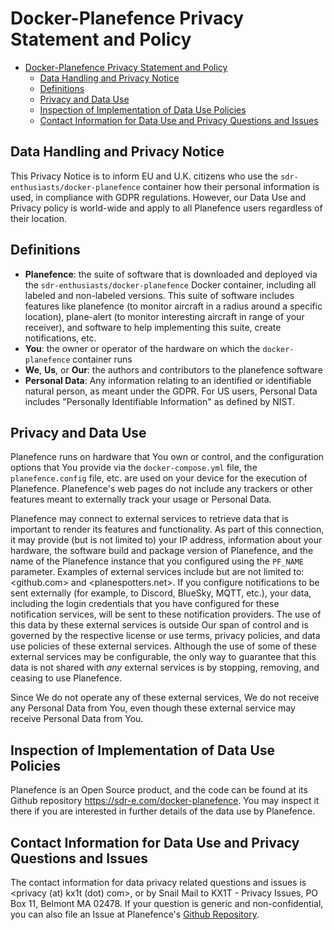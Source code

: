 # Docker-Planefence Privacy Statement and Policy

- [Docker-Planefence Privacy Statement and Policy](#docker-planefence-privacy-statement-and-policy)
  - [Data Handling and Privacy Notice](#data-handling-and-privacy-notice)
  - [Definitions](#definitions)
  - [Privacy and Data Use](#privacy-and-data-use)
  - [Inspection of Implementation of Data Use Policies](#inspection-of-implementation-of-data-use-policies)
  - [Contact Information for Data Use and Privacy Questions and Issues](#contact-information-for-data-use-and-privacy-questions-and-issues)

## Data Handling and Privacy Notice

This Privacy Notice is to inform EU and U.K. citizens who use the `sdr-enthusiasts/docker-planefence` container how their personal information is used, in compliance with GDPR regulations. However, our Data Use and Privacy policy is world-wide and apply to all Planefence users regardless of their location.

## Definitions

- **Planefence**: the suite of software that is downloaded and deployed via the `sdr-enthusiasts/docker-planefence` Docker container, including all labeled and non-labeled versions. This suite of software includes features like planefence (to monitor aircraft in a radius around a specific location), plane-alert (to monitor interesting aircraft in range of your receiver), and software to help implementing this suite, create notifications, etc.
- **You**: the owner or operator of the hardware on which the `docker-planefence` container runs
- **We**, **Us**, or **Our**: the authors and contributors to the planefence software
- **Personal Data**: Any information relating to an identified or identifiable natural person, as meant under the GDPR. For US users, Personal Data includes "Personally Identifiable Information" as defined by NIST.

## Privacy and Data Use

Planefence runs on hardware that You own or control, and the configuration options that You provide via the `docker-compose.yml` file, the `planefence.config` file, etc. are used on your device for the execution of Planefence. Planefence's web pages do not include any trackers or other features meant to externally track your usage or Personal Data.

Planefence may connect to external services to retrieve data that is important to render its features and functionality. As part of this connection, it may provide (but is not limited to) your IP address, information about your hardware, the software build and package version of Planefence, and the name of the Planefence instance that you configured using the `PF_NAME` parameter. Examples of external services include but are not limited to: <github.com> and <planespotters.net>. If you configure notifications to be sent externally (for example, to Discord, BlueSky, MQTT, etc.), your data, including the login credentials that you have configured for these notification services, will be sent to these notification providers. The use of this data by these external services is outside Our span of control and is governed by the respective license or use terms, privacy policies, and data use policies of these external services. Although the use of some of these external services may be configurable, the only way to guarantee that this data is not shared with *any* external services is by stopping, removing, and ceasing to use Planefence.

Since We do not operate any of these external services, We do not receive any Personal Data from You, even though these external service may receive Personal Data from You.

## Inspection of Implementation of Data Use Policies

Planefence is an Open Source product, and the code can be found at its Github repository <https://sdr-e.com/docker-planefence>. You may inspect it there if you are interested in further details of the data use by Planefence.

## Contact Information for Data Use and Privacy Questions and Issues

The contact information for data privacy related questions and issues is <privacy (at) kx1t (dot) com>, or by Snail Mail to KX1T - Privacy Issues, PO Box 11, Belmont MA 02478. If your question is generic and non-confidential, you can also file an Issue at Planefence's [Github Repository](https://sdr-e.com/docker-planefence/issues).
